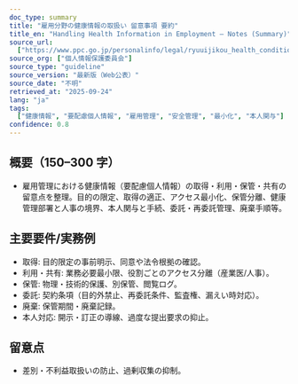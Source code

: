 ```yaml
---
doc_type: summary
title: "雇用分野の健康情報の取扱い 留意事項 要約"
title_en: "Handling Health Information in Employment — Notes (Summary)"
source_url:
  ["https://www.ppc.go.jp/personalinfo/legal/ryuuijikou_health_condition_info/"]
source_org: ["個人情報保護委員会"]
source_type: "guideline"
source_version: "最新版（Web公表）"
source_date: "不明"
retrieved_at: "2025-09-24"
lang: "ja"
tags:
  ["健康情報", "要配慮個人情報", "雇用管理", "安全管理", "最小化", "本人関与"]
confidence: 0.8
---
```


## 概要（150–300 字）

- 雇用管理における健康情報（要配慮個人情報）の取得・利用・保管・共有の留意点を整理。目的の限定、取得の適正、アクセス最小化、保管分離、健康管理部署と人事の境界、本人関与と手続、委託・再委託管理、廃棄手順等。

## 主要要件/実務例

- 取得: 目的限定の事前明示、同意や法令根拠の確認。
- 利用・共有: 業務必要最小限、役割ごとのアクセス分離（産業医/人事）。
- 保管: 物理・技術的保護、別保管、閲覧ログ。
- 委託: 契約条項（目的外禁止、再委託条件、監査権、漏えい時対応）。
- 廃棄: 保管期間・廃棄記録。
- 本人対応: 開示・訂正の導線、過度な提出要求の抑止。

## 留意点

- 差別・不利益取扱いの防止、過剰収集の抑制。
